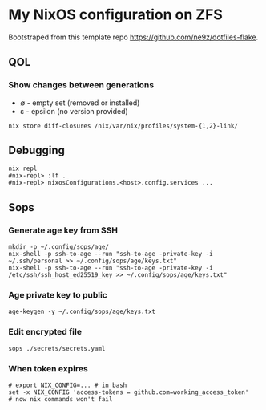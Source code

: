 # My NixOS configuration on ZFS

Bootstraped from this template repo <https://github.com/ne9z/dotfiles-flake>.

## QOL

### Show changes between generations

- ∅ - empty set (removed or installed)
- ε - epsilon (no version provided)

```shell
nix store diff-closures /nix/var/nix/profiles/system-{1,2}-link/
```

## Debugging

```shell
nix repl
#nix-repl> :lf .
#nix-repl> nixosConfigurations.<host>.config.services ...
```

## Sops

### Generate age key from SSH

```shell
mkdir -p ~/.config/sops/age/
nix-shell -p ssh-to-age --run "ssh-to-age -private-key -i ~/.ssh/personal >> ~/.config/sops/age/keys.txt"
nix-shell -p ssh-to-age --run "ssh-to-age -private-key -i /etc/ssh/ssh_host_ed25519_key >> ~/.config/sops/age/keys.txt"
```

### Age private key to public

```shell
age-keygen -y ~/.config/sops/age/keys.txt
```

### Edit encrypted file

```shell
sops ./secrets/secrets.yaml
```

### When token expires

```fish
# export NIX_CONFIG=... # in bash
set -x NIX_CONFIG 'access-tokens = github.com=working_access_token'
# now nix commands won't fail
```
